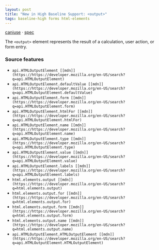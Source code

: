 ```yaml
---
layout: post
title: "New in High Baseline Support: <output>"
tags: baseline-high forms html-elements
---
```


[caniuse](https://caniuse.com/?search=output) · [spec](https://html.spec.whatwg.org/multipage/form-elements.html#the-output-element)

The `<output>` element represents the result of a calculation, user action, or form entry.

### Source features

- ``api.HTMLOutputElement [[mdn]](https://https://developer.mozilla.org/en-US/search?q=api.HTMLOutputElement)``
- ``api.HTMLOutputElement.defaultValue [[mdn]](https://https://developer.mozilla.org/en-US/search?q=api.HTMLOutputElement.defaultValue)``
- ``api.HTMLOutputElement.form [[mdn]](https://https://developer.mozilla.org/en-US/search?q=api.HTMLOutputElement.form)``
- ``api.HTMLOutputElement.htmlFor [[mdn]](https://https://developer.mozilla.org/en-US/search?q=api.HTMLOutputElement.htmlFor)``
- ``api.HTMLOutputElement.name [[mdn]](https://https://developer.mozilla.org/en-US/search?q=api.HTMLOutputElement.name)``
- ``api.HTMLOutputElement.type [[mdn]](https://https://developer.mozilla.org/en-US/search?q=api.HTMLOutputElement.type)``
- ``api.HTMLOutputElement.value [[mdn]](https://https://developer.mozilla.org/en-US/search?q=api.HTMLOutputElement.value)``
- ``api.HTMLOutputElement.labels [[mdn]](https://https://developer.mozilla.org/en-US/search?q=api.HTMLOutputElement.labels)``
- ``html.elements.output [[mdn]](https://https://developer.mozilla.org/en-US/search?q=html.elements.output)``
- ``html.elements.output.for [[mdn]](https://https://developer.mozilla.org/en-US/search?q=html.elements.output.for)``
- ``html.elements.output.form [[mdn]](https://https://developer.mozilla.org/en-US/search?q=html.elements.output.form)``
- ``html.elements.output.name [[mdn]](https://https://developer.mozilla.org/en-US/search?q=html.elements.output.name)``
- ``api.HTMLOutputElement.HTMLOutputElement [[mdn]](https://https://developer.mozilla.org/en-US/search?q=api.HTMLOutputElement.HTMLOutputElement)``
